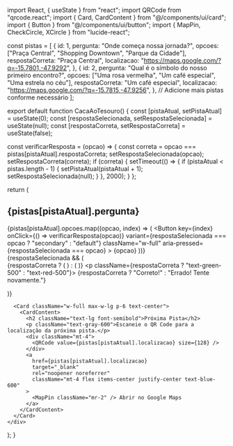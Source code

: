 import React, { useState } from "react";
import QRCode from "qrcode.react";
import { Card, CardContent } from "@/components/ui/card";
import { Button } from "@/components/ui/button";
import { MapPin, CheckCircle, XCircle } from "lucide-react";

const pistas = [
  {
    id: 1,
    pergunta: "Onde começa nossa jornada?",
    opcoes: ["Praça Central", "Shopping Downtown", "Parque da Cidade"],
    respostaCorreta: "Praça Central",
    localizacao: "https://maps.google.com/?q=-15.7801,-47.9292",
  },
  {
    id: 2,
    pergunta: "Qual é o símbolo do nosso primeiro encontro?",
    opcoes: ["Uma rosa vermelha", "Um café especial", "Uma estrela no céu"],
    respostaCorreta: "Um café especial",
    localizacao: "https://maps.google.com/?q=-15.7815,-47.9256",
  },
  // Adicione mais pistas conforme necessário
];

export default function CacaAoTesouro() {
  const [pistaAtual, setPistaAtual] = useState(0);
  const [respostaSelecionada, setRespostaSelecionada] = useState(null);
  const [respostaCorreta, setRespostaCorreta] = useState(false);

  const verificarResposta = (opcao) => {
    const correta = opcao === pistas[pistaAtual].respostaCorreta;
    setRespostaSelecionada(opcao);
    setRespostaCorreta(correta);
    if (correta) {
      setTimeout(() => {
        if (pistaAtual < pistas.length - 1) {
          setPistaAtual(pistaAtual + 1);
          setRespostaSelecionada(null);
        }
      }, 2000);
    }
  };

  return (
    <div className="flex flex-col items-center p-6 space-y-6">
      <Card className="w-full max-w-lg p-6 text-center">
        <CardContent>
          <h2 className="text-xl font-bold">{pistas[pistaAtual].pergunta}</h2>
          <div className="mt-4 space-y-2">
            {pistas[pistaAtual].opcoes.map((opcao, index) => (
              <Button
                key={index}
                onClick={() => verificarResposta(opcao)}
                variant={respostaSelecionada === opcao ? "secondary" : "default"}
                className="w-full"
                aria-pressed={respostaSelecionada === opcao}
              >
                {opcao}
              </Button>
            ))}
          </div>
          {respostaSelecionada && (
            <div className="mt-4 flex items-center justify-center space-x-2">
              {respostaCorreta ? (
                <CheckCircle className="text-green-500" size={24} />
              ) : (
                <XCircle className="text-red-500" size={24} />
              )}
              <p className={respostaCorreta ? "text-green-500" : "text-red-500"}>
                {respostaCorreta ? "Correto!" : "Errado! Tente novamente."}
              </p>
            </div>
          )}
        </CardContent>
      </Card>

      <Card className="w-full max-w-lg p-6 text-center">
        <CardContent>
          <h2 className="text-lg font-semibold">Próxima Pista</h2>
          <p className="text-gray-600">Escaneie o QR Code para a localização da próxima pista.</p>
          <div className="mt-4">
            <QRCode value={pistas[pistaAtual].localizacao} size={128} />
          </div>
          <a
            href={pistas[pistaAtual].localizacao}
            target="_blank"
            rel="noopener noreferrer"
            className="mt-4 flex items-center justify-center text-blue-600"
          >
            <MapPin className="mr-2" /> Abrir no Google Maps
          </a>
        </CardContent>
      </Card>
    </div>
  );
}
